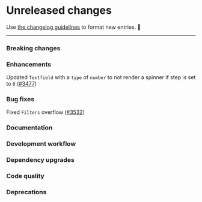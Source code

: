 # Unreleased changes

Use [the changelog guidelines](https://git.io/polaris-changelog-guidelines) to format new entries. 💜

---

### Breaking changes

### Enhancements

Updated `Textfield` with a `type` of `number` to not render a spinner if step is set to `0` ([#3477](https://github.com/Shopify/polaris-react/pull/3477))

### Bug fixes

Fixed `Filters` overflow ([#3532](https://github.com/Shopify/polaris-react/pull/3532))

### Documentation

### Development workflow

### Dependency upgrades

### Code quality

### Deprecations
